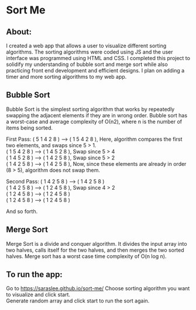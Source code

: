 # Sort Me


## About: 
I created a web app that allows a user to visualize different sorting algorithms.  The sorting algorithms were coded using JS and the user interface was programmed using HTML and CSS.  I completed this project to solidify my understanding of bubble sort and merge sort while also practicing front end development and efficient designs.  I plan on adding a timer and more sorting algorithms to my web app.  


## Bubble Sort 
Bubble Sort is the simplest sorting algorithm that works by repeatedly swapping the adjacent elements if they are in wrong order. Bubble sort has a worst-case and average complexity of О(n2), where n is the number of items being sorted. 

First Pass:
( 5 1 4 2 8 ) –> ( 1 5 4 2 8 ), Here, algorithm compares the first two elements, and swaps since 5 > 1.  <br />
( 1 5 4 2 8 ) –>  ( 1 4 5 2 8 ), Swap since 5 > 4 <br />
( 1 4 5 2 8 ) –>  ( 1 4 2 5 8 ), Swap since 5 > 2 <br />
( 1 4 2 5 8 ) –> ( 1 4 2 5 8 ), Now, since these elements are already in order (8 > 5), algorithm does not swap them. <br />

Second Pass:
( 1 4 2 5 8 ) –> ( 1 4 2 5 8 ) <br />
( 1 4 2 5 8 ) –> ( 1 2 4 5 8 ), Swap since 4 > 2 <br />
( 1 2 4 5 8 ) –> ( 1 2 4 5 8 ) <br />
( 1 2 4 5 8 ) –>  ( 1 2 4 5 8 ) <br />

And so forth.   <br />


## Merge Sort 
Merge Sort is a divide and conquer algorithm. It divides the input array into two halves, calls itself for the two halves, and then merges the two sorted halves.  Merge sort has a worst case time complexity of O(n log n).  

## To run the app:
Go to https://saraslee.github.io/sort-me/
Choose sorting algorithm you want to visualize and click start.  
Generate random array and click start to run the sort again.  




